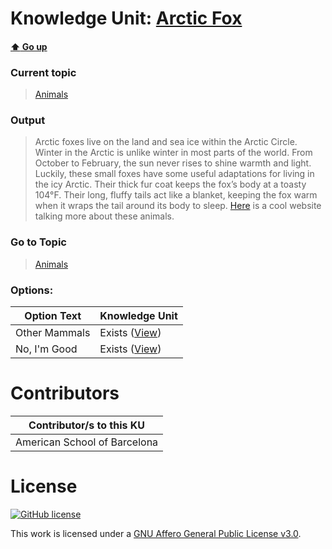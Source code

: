 # Knowledge Unit: [Arctic Fox](../../knowledge_units/animals/arctic-fox.md)

#### [:arrow_up: Go up](../../topics/animals.md)
### Current topic
> [Animals](../../topics/animals.md)
### Output
> Arctic foxes live on the land and sea ice within the Arctic Circle. Winter in the Arctic is unlike winter in most parts of the world. From October to February, the sun never rises to shine warmth and light. Luckily, these small foxes have some useful adaptations for living in the icy Arctic. Their thick fur coat keeps the fox’s body at a toasty 104°F. Their long, fluffy tails act like a blanket, keeping the fox warm when it wraps the tail around its body to sleep. [Here](https://www.nationalgeographic.com/animals/mammals/a/arctic-fox/) is a cool website talking more about these animals.
### Go to Topic
> [Animals](../../topics/animals.md)

### Options: 

| Option Text | Knowledge Unit |
| - | - |  
| Other Mammals  |  Exists ([View](../../knowledge_units/animals/other-mammals.md))  |  
| No, I&#039;m Good  |  Exists ([View](../../knowledge_units/animals/no-im-good.md))  | 

# Contributors

| Contributor/s to this KU |
| - | 
| American School of Barcelona |

# License
[![GitHub license](https://img.shields.io/github/license/inbrainz/cerebro)](https://github.com/inbrainz/cerebro/blob/master/LICENSE)

This work is licensed under a [GNU Affero General Public License v3.0](https://www.gnu.org/licenses/agpl-3.0.txt).
